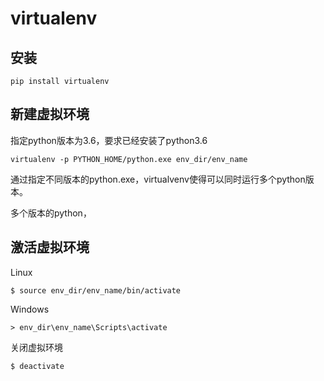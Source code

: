 # virtualenv

## 安装

```shell
pip install virtualenv
```



## 新建虚拟环境

指定python版本为3.6，要求已经安装了python3.6

```shell
virtualenv -p PYTHON_HOME/python.exe env_dir/env_name
```

通过指定不同版本的python.exe，virtualvenv使得可以同时运行多个python版本。

多个版本的python，

## 激活虚拟环境

Linux

```shell
$ source env_dir/env_name/bin/activate
```

Windows

```shell
> env_dir\env_name\Scripts\activate
```



关闭虚拟环境

```shell
$ deactivate
```

